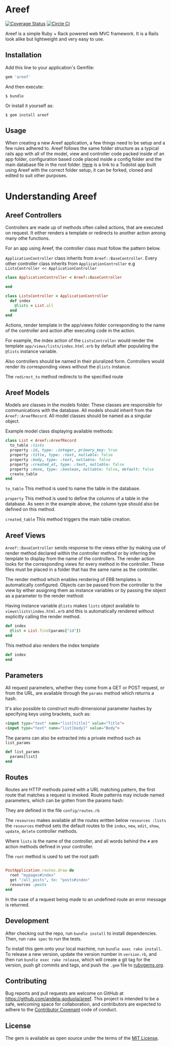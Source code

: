 # Areef

[![Coverage Status](https://coveralls.io/repos/github/andela-aoduola/areef/badge.svg?branch=master)](https://coveralls.io/github/andela-aoduola/areef?branch=master)
[![Circle CI](https://circleci.com/gh/andela-aoduola/areef.svg?style=svg)](https://circleci.com/gh/andela-aoduola/areef)

Areef is a simple Ruby + Rack powered web MVC framework. It is a Rails look alike but lightweight and very easy to use.

## Installation

Add this line to your application's Gemfile:

```ruby
gem 'areef'
```

And then execute:

    $ bundle

Or install it yourself as:

    $ gem install areef

## Usage

When creating a new Areef application, a few things need to be setup and a few rules adhered to. Areef follows the same folder structure as a typical rails app with all of the model, view and controller code packed inside of an app folder, configuration based code placed inside a config folder and the main database file in the root folder. [Here](https://github.com/andela-aoduola/areefTodolistApp.git) is a link to a Todolist app built using Areef with the correct folder setup, it can be forked, cloned and edited to suit other purposes.

# Understanding Areef

## Areef Controllers

Controllers are made up of methods often called actions, that are executed on request. It either renders a template or redirects to another action among many othe functions.

For an app using Areef, the controller class must follow the pattern below.

`ApplicationController` class inherits from `Areef::BaseController`.  Every other controller class inherits from `ApplicationController` e.g  `ListsController << ApplicationController`

```ruby
class ApplicationController < Areef::BaseController

end

class ListsController < ApplicationController
  def index
    @lists = List.all
  end
end
```

Actions, render template in the app/views folder corresponding to the name of the controller and action after executing code in the action.

For example, the index action of the `ListsController` would render the template `app/views/lists/index.html.erb` by default after populating the `@lists` instance variable.

Also controllers should be named in their pluralized form. Controllers would render its corresponding views without the `@lists` instance.

The `redirect_to` method redirects to the specified route


## Areef Models

Models are classes in the models folder. These classes are responsible for communications with the database.
All models should inherit from the `Areef::AreefRecord`. All model classes should be named as a singular object.

Example model class displaying available methods:

```ruby
class List < Areef::AreefRecord
  to_table :lists
  property :id, type: :integer, primary_key: true
  property :title, type: :text, nullable: false
  property :body, type: :text, nullable: false
  property :created_at, type: :text, nullable: false
  property :done, type: :boolean, nullable: false, default: false
  create_table
end
```

`to_table` This method is used to name the table in the database.

`property` This method is used to define the columns of a table in the database. As seen in the example above, the column type should also be defined on this method.

`created_table` This method triggers the main table creation.

## Areef Views

`Areef::BaseController` sends response to the views either by making use of render method declared within the controller method or by inferring the template to display from the name of the controllers. The render action looks for the corresponding views for every method in the controller. These files must be placed in a folder that has the same name as the controller.

The render method which enables rendering of ERB templates is automatically configured.
Objects can be passed from the controller to the view by either assigning them as instance variables or by passing the object as a parameter to the render method:

Having instance variable `@lists` makes `lists` object available to `views\lists\index.html.erb` and this is automatically rendered without explicitly calling the render method.

```ruby
def index
  @list = List.find(params["id"])
end
```

This method also renders the index template

```ruby
def index
end
```

## Parameters

All request parameters, whether they come from a GET or POST request, or from the URL, are available through the `params` method which returns a hash.

It's also possible to construct multi-dimensional parameter hashes by specifying keys using brackets, such as:

```html
<input type="text" name="list[title]" value="Title">
<input type="text" name="list[body]" value="Body">
```
The params can also be extracted into a private method such as `list_params`

```ruby
def list_params
  params[list]
end
```
## Routes

Routes are HTTP methods paired with a URL matching pattern, the first route that matches a request is invoked.
Route patterns may include named parameters, which can be gotten from the params hash:

They are defined in the file `config/routes.rb`

The `resources` makes available all the routes written below `resources :lists`
the `resources` method sets the default routes to the `index`, `new`, `edit`, `show`, `update`, `delete` controller methods.

Where `lists` is the name of the controller, and all words behind the `#` are action methods defined in your controller.

The `root` method is used to set the root path

```ruby

PostApplication.routes.draw do
  root "mypages#index"
  get "/all_posts", to: "posts#index"
  resources :posts
end
```

In the case of a request being made to an undefined route an error message is returned.

## Development

After checking out the repo, run `bundle install` to install dependencies. Then, run `rake spec` to run the tests.

To install this gem onto your local machine, run `bundle exec rake install`. To release a new version, update the version number in `version.rb`, and then run `bundle exec rake release`, which will create a git tag for the version, push git commits and tags, and push the `.gem` file to [rubygems.org](https://rubygems.org).

## Contributing

Bug reports and pull requests are welcome on GitHub at https://github.com/andela-aoduola/areef. This project is intended to be a safe, welcoming space for collaboration, and contributors are expected to adhere to the [Contributor Covenant](http://contributor-covenant.org) code of conduct.


## License

The gem is available as open source under the terms of the [MIT License](http://opensource.org/licenses/MIT).
